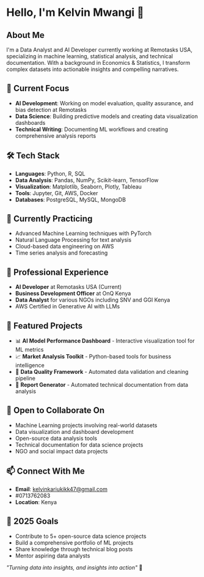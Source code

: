 # Hello, I'm Kelvin Mwangi 👋

## About Me
I'm a Data Analyst and AI Developer currently working at Remotasks USA, specializing in machine learning, statistical analysis, and technical documentation. With a background in Economics & Statistics, I transform complex datasets into actionable insights and compelling narratives.

## 🔭 Current Focus
- **AI Development**: Working on model evaluation, quality assurance, and bias detection at Remotasks
- **Data Science**: Building predictive models and creating data visualization dashboards
- **Technical Writing**: Documenting ML workflows and creating comprehensive analysis reports

## 🛠️ Tech Stack
- **Languages**: Python, R, SQL
- **Data Analysis**: Pandas, NumPy, Scikit-learn, TensorFlow
- **Visualization**: Matplotlib, Seaborn, Plotly, Tableau
- **Tools**: Jupyter, Git, AWS, Docker
- **Databases**: PostgreSQL, MySQL, MongoDB

## 🌱 Currently Practicing
- Advanced Machine Learning techniques with PyTorch
- Natural Language Processing for text analysis
- Cloud-based data engineering on AWS
- Time series analysis and forecasting

## 💼 Professional Experience
- **AI Developer** at Remotasks USA (Current)
- **Business Development Officer** at OnQ Kenya
- **Data Analyst** for various NGOs including SNV and GGI Kenya
- AWS Certified in Generative AI with LLMs

## 🚀 Featured Projects
- 📊 **AI Model Performance Dashboard** - Interactive visualization tool for ML metrics
- 📈 **Market Analysis Toolkit** - Python-based tools for business intelligence
- 🤖 **Data Quality Framework** - Automated data validation and cleaning pipeline
- 📝 **Report Generator** - Automated technical documentation from data analysis

## 💞️ Open to Collaborate On
- Machine Learning projects involving real-world datasets
- Data visualization and dashboard development
- Open-source data analysis tools
- Technical documentation for data science projects
- NGO and social impact data projects

## 📫 Connect With Me
- **Email**: kelvinkariukikk47@gmail.com
- #0713762083
- **Location**: Kenya

## 🎯 2025 Goals
- Contribute to 5+ open-source data science projects
- Build a comprehensive portfolio of ML projects
- Share knowledge through technical blog posts
- Mentor aspiring data analysts

*"Turning data into insights, and insights into action"* 🚀
